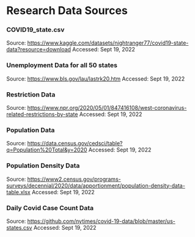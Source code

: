 # Research Data Sources

### COVID19_state.csv
Source: https://www.kaggle.com/datasets/nightranger77/covid19-state-data?resource=download
Accessed: Sept 19, 2022

### Unemployment Data for all 50 states
Source: https://www.bls.gov/lau/lastrk20.htm
Accessed: Sept 19, 2022

### Restriction Data
Source: https://www.npr.org/2020/05/01/847416108/west-coronavirus-related-restrictions-by-state
Accessed: Sept 19, 2022

### Population Data
Source: https://data.census.gov/cedsci/table?q=Population%20Total&y=2020
Accessed: Sept 19, 2022

### Population Density Data
Source: https://www2.census.gov/programs-surveys/decennial/2020/data/apportionment/population-density-data-table.xlsx
Accessed: Sept 19, 2022

### Daily Covid Case Count Data
Source: https://github.com/nytimes/covid-19-data/blob/master/us-states.csv
Accessed: Sept 19, 2022

